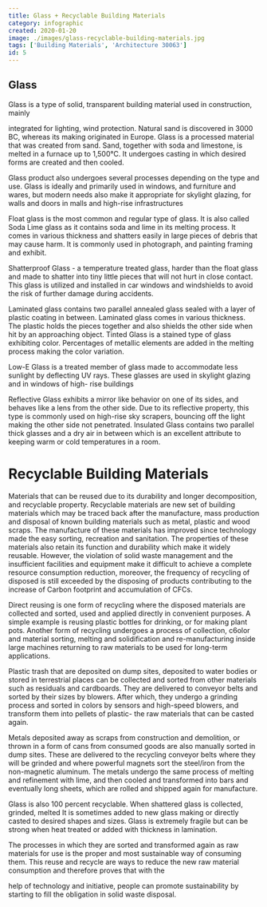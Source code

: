 ```yaml
---
title: Glass + Recyclable Building Materials
category: infographic
created: 2020-01-20
image: ./images/glass-recyclable-building-materials.jpg
tags: ['Building Materials', 'Architecture 30063']
id: 5
---
```


## Glass

Glass is a type of solid, transparent building material used in construction, mainly
 
integrated for lighting, wind protection.
Natural sand is discovered in 3000 BC, whereas its making originated in Europe. Glass is a processed material that was created from sand. Sand, together with soda and limestone, is melted in a furnace up to 1,500°C. It undergoes casting in which desired forms are created and then cooled.

Glass product also undergoes several processes depending on the type and use. Glass is ideally and primarily used in windows, and furniture and wares, but modern needs also make it appropriate for skylight glazing, for walls and doors in malls and high-rise infrastructures

Float glass is the most common and regular type of glass. It is also called Soda Lime glass as it contains soda and lime in its melting process. It comes in various thickness and shatters easily in large pieces of debris that may cause harm. It is commonly used in photograph, and painting framing and exhibit.

Shatterproof Glass - a temperature treated glass, harder than the float glass and made to shatter into tiny little pieces that will not hurt in close contact. This glass is utilized and installed in car windows and windshields to avoid the risk of further damage during accidents.

Laminated glass contains two parallel annealed glass sealed with a layer of plastic coating in between. Laminated glass comes in various thickness. The plastic holds the pieces together and also shields the other side when hit by an approaching object.
Tinted Glass is a stained type of glass exhibiting color. Percentages of metallic elements are added in the melting process making the color variation.

Low-E Glass is a treated member of glass made to accommodate less sunlight by deflecting UV rays. These glasses are used in skylight glazing and in windows of high- rise buildings

Reflective Glass exhibits a mirror like behavior on one of its sides, and behaves like a lens from the other side. Due to its reflective property, this type is commonly used on high-rise sky scrapers, bouncing off the light making the other side not penetrated.
Insulated Glass contains two parallel thick glasses and a dry air in between which is an excellent attribute to keeping warm or cold temperatures in a room.
 
# Recyclable Building Materials

Materials that can be reused due to its durability and longer decomposition, and recyclable property. Recyclable materials are new set of building materials which may be traced back after the manufacture, mass production and disposal of known building materials such as metal, plastic and wood scraps.
The manufacture of these materials has improved since technology made the easy sorting, recreation and sanitation. The properties of these materials also retain its function and durability which make it widely reusable. However, the violation of solid waste management and the insufficient facilities and equipment make it difficult to achieve a complete resource consumption reduction, moreover, the frequency of recycling of disposed is still exceeded by the disposing of products contributing to the increase of Carbon footprint and accumulation of CFCs.

Direct reusing is one form of recycling where the disposed materials are collected and sorted, used and applied directly in convenient purposes. A simple example is reusing plastic bottles for drinking, or for making plant pots.
Another form of recycling undergoes a process of collection, c6olor and material sorting, melting and solidification and re-manufacturing inside large machines returning to raw materials to be used for long-term applications.

Plastic trash that are deposited on dump sites, deposited to water bodies or stored in terrestrial places can be collected and sorted from other materials such as residuals and cardboards. They are delivered to conveyor belts and sorted by their sizes by blowers. After which, they undergo a grinding process and sorted in colors by sensors and high-speed blowers, and transform them into pellets of plastic- the raw materials that can be casted again.

Metals deposited away as scraps from construction and demolition, or thrown in a form of cans from consumed goods are also manually sorted in dump sites. These are delivered to the recycling conveyor belts where they will be grinded and where powerful magnets sort the steel/iron from the non-magnetic aluminum. The metals undergo the same process of melting and refinement with lime, and then cooled and transformed into bars and eventually long sheets, which are rolled and shipped again for manufacture.

Glass is also 100 percent recyclable. When shattered glass is collected, grinded, melted It is sometimes added to new glass making or directly casted to desired shapes and sizes. Glass is extremely fragile but can be strong when heat treated or added with thickness in lamination.

The processes in which they are sorted and transformed again as raw materials for use is the proper and most sustainable way of consuming them. This reuse and recycle are ways to reduce the new raw material consumption and therefore proves that with the
 
help of technology and initiative, people can promote sustainability by starting to fill the obligation in solid waste disposal.
